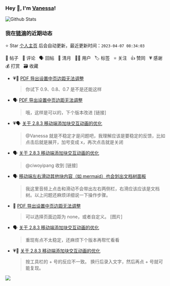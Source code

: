 ### Hey 👋, I'm [Vanessa](http://vanessa.b3log.org/)!

![Github Stats](https://github-readme-stats.vercel.app/api?username=Vanessa219&show_icons=true)

<!--events start -->

### 我在[链滴](https://ld246.com)的近期动态

⭐️ Star [个人主页](https://github.com/Vanessa219/Vanessa219) 后会自动更新，最近更新时间：`2023-04-07 08:34:03`

📝 帖子 &nbsp; 💬 评论 &nbsp; 🗣 回帖 &nbsp; 🌙 清月 &nbsp; 👨‍💻 用户 &nbsp; 🏷️ 标签 &nbsp; ⭐️ 关注 &nbsp; 👍 赞同 &nbsp; 💗 感谢 &nbsp; 💰 打赏 &nbsp; 🗃 收藏

* 💗💬 [PDF 导出设置中页边距无法调整](https://ld246.com/article/1680494037164/comment/1680745538990#comments)

  > 你试下 0.9、0.8、0.7 是不是还能这样
* 🗣 [PDF 导出设置中页边距无法调整](https://ld246.com/article/1680494037164/comment/1680745538990#comments)

  > 哦，这样是可以的，下个版本改进 [链接]
* 💗🗣 [关于 2.8.3 移动端添加块交互动画的优化](https://ld246.com/article/1680597214642/comment/1680614374929#comments)

  > @Vanessa 就是不稳定才是问题吧，我理解应该是要稳定的反馈，比如点击后就是展开，加号变成 x，再次点击就是关闭
* 🗣 [关于 2.8.3 移动端添加块交互动画的优化](https://ld246.com/article/1680597214642/comment/1680614374929#comments)

  > @ciwoyipang 收到 [链接]
* 🗣 [移动端左右滑动其他块内容（如 mermaid）也会划出文档树面板](https://ld246.com/article/1680601720952/comment/1680712506702#comments)

  > 我这里音频上点击和滑动不会带出左右两侧栏，右滑应该应该是文档树。以上问题还麻烦详细说一下操作步骤。
* 💬 [PDF 导出设置中页边距无法调整](https://ld246.com/article/1680494037164/comment/1680698979020#comments)

  > 可以选择页面边距为 none，或者自定义。 [图片]
* 🗣 [关于 2.8.3 移动端添加块交互动画的优化](https://ld246.com/article/1680597214642/comment/1680614374929#comments)

  > 重现有点不太稳定，还麻烦下个版本再帮忙看看
* 💗💬 [关于 2.8.3 移动端添加块交互动画的优化](https://ld246.com/article/1680597214642/comment/1680614374929#comments)

  > 按工具栏的 + 号的反应不一致。 换行后录入文字，然后再点 + 号就可能复现。


<!--events end -->

<a title="Hits" target="_blank" href="https://github.com/Vanessa219/Vanessa219"><img src="https://hits.b3log.org/Vanessa219/Vanessa219.svg"></a>

